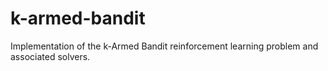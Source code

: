 # k-armed-bandit
Implementation of the k-Armed Bandit reinforcement learning problem and associated solvers.
